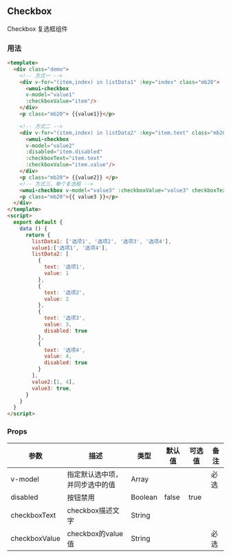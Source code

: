 ## Checkbox

Checkbox 复选框组件

### 用法

```html
<template>
  <div class="demo">
    <!-- 方式一 -->
    <div v-for="(item,index) in listData1" :key="index" class="mb20">
      <wmui-checkbox 
      v-model="value1"
      :checkboxValue="item"/>
    </div>
    <p class="mb20"> {{value1}}</p>

    <!-- 方式二 -->
    <div v-for="(item,index) in listData2" :key="item.text" class="mb20">
      <wmui-checkbox 
      v-model="value2" 
      :disabled="item.disabled"
      :checkboxText="item.text"
      :checkboxValue="item.value"/>
    </div>
    <p class="mb20"> {{value2}} </p>
    <!-- 方式三，单个复选框 -->
    <wmui-checkbox v-model="value3" :checkboxValue="value3" checkboxText="我已阅读用户协议"/>
    <p class="mb20">{{ value3 }}</p>
  </div>
</template>
<script>
  export default {
    data () {
      return {
        listData1: ['选项1', '选项2', '选项3', '选项4'],
        value1:['选项1', '选项4'],
        listData2: [
          {
            text: '选项1',
            value: 1
          },
          {
            text: '选项2',
            value: 2
          },
          {
            text: '选项3',
            value: 3,
            disabled: true
          },
          {
            text: '选项4',
            value: 4,
            disabled: true
          }
        ],
        value2:[1, 4],
        value3: true,
      }
    }
  }
</script>

```

### Props

| 参数 | 描述 | 类型 | 默认值 | 可选值 | 备注 |
|------|-----|------|--------|-------| ---- |
| v-model  | 指定默认选中项，并同步选中的值 | Array |  |  | 必选 |
| disabled  | 按钮禁用 | Boolean | false | true | 
| checkboxText | checkbox描述文字 | String |
| checkboxValue | checkbox的value值 | String | | | 必选 |
